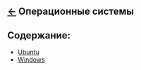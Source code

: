 [&larr;](../readme.md "Шпаргалка") Операционные системы
-------------------------------------------------------

## <a name="content"></a> Содержание:

- [Ubuntu](ubuntu/readme.md "Ubuntu")
- [Windows](windows/readme.md "Windows")